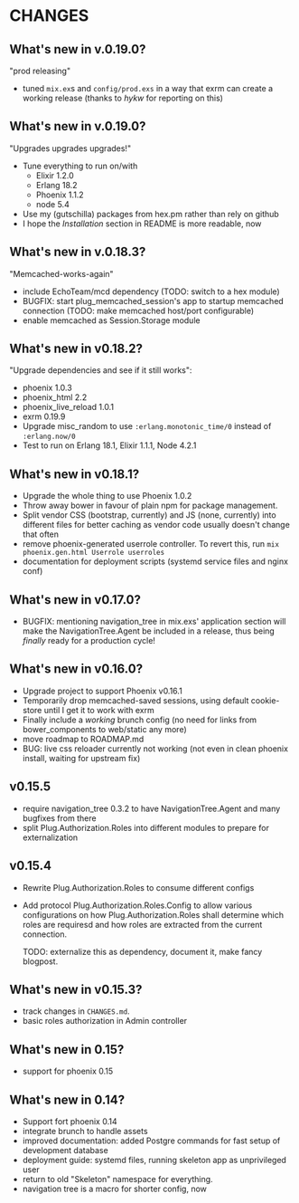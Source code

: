 # CHANGES

## What's new in v.0.19.0?

"prod releasing"

- tuned `mix.ex`s and `config/prod.exs` in a way that exrm can create a working release (thanks to *hykw* for reporting on this)

## What's new in v.0.19.0?

"Upgrades upgrades upgrades!"

- Tune everything to run on/with
    - Elixir 1.2.0
    - Erlang 18.2
    - Phoenix 1.1.2
    - node 5.4
- Use my (gutschilla) packages from hex.pm rather than rely on github
- I hope the _Installation_ section in README is more readable, now

## What's new in v.0.18.3?

"Memcached-works-again"

- include EchoTeam/mcd dependency (TODO: switch to a hex module)
- BUGFIX: start plug_memcached_session's app to startup memcached connection (TODO: make memcached host/port configurable)
- enable memcached as Session.Storage module

## What's new in v0.18.2?

"Upgrade dependencies and see if it still works":

- phoenix 1.0.3
- phoenix_html 2.2
- phoenix_live_reload 1.0.1
- exrm 0.19.9
- Upgrade misc_random to use `:erlang.monotonic_time/0` instead of `:erlang.now/0`
- Test to run on Erlang 18.1, Elixir 1.1.1, Node 4.2.1

## What's new in v0.18.1?

- Upgrade the whole thing to use Phoenix 1.0.2
- Throw away bower in favour of plain npm for package management.
- Split vendor CSS (bootstrap, currently) and JS (none, currently) into
  different files for better caching as vendor code usually doesn't change that
  often
- remove phoenix-generated userrole controller. To revert this, run `mix
  phoenix.gen.html Userrole userroles`
- documentation for deployment scripts (systemd service files and nginx conf)

## What's new in v0.17.0?

- BUGFIX: mentioning navigation_tree in mix.exs' application section will make
  the NavigationTree.Agent be included in a release, thus being _finally_ ready
  for a production cycle!

## What's new in v0.16.0?

- Upgrade project to support Phoenix v0.16.1
- Temporarily drop memcached-saved sessions, using default cookie-store until I get it to work with exrm
- Finally include a _working_ brunch config (no need for links from bower_components to web/static any more)
- move roadmap to ROADMAP.md
- BUG: live css reloader currently not working (not even in clean phoenix install, waiting for upstream fix)

## v0.15.5

 - require navigation_tree 0.3.2 to have NavigationTree.Agent and many bugfixes from there
 - split Plug.Authorization.Roles into different modules to prepare for externalization

## v0.15.4

 - Rewrite Plug.Authorization.Roles to consume different configs
 - Add protocol Plug.Authorization.Roles.Config to allow various configurations on how 
   Plug.Authorization.Roles shall determine which roles are requiresd and how roles are 
   extracted from the current connection. 
   
   TODO: externalize this as dependency, document it, make fancy blogpost.

## What's new in v0.15.3?

- track changes in `CHANGES.md`.
- basic roles authorization in Admin controller

## What's new in 0.15?

- support for phoenix 0.15

## What's new in 0.14?

- Support fort phoenix 0.14 
- integrate brunch to handle assets
- improved documentation: added Postgre commands for fast setup of development database
- deployment guide: systemd files, running skeleton app as unprivileged user
- return to old "Skeleton" namespace for everything.
- navigation tree is a macro for shorter config, now


